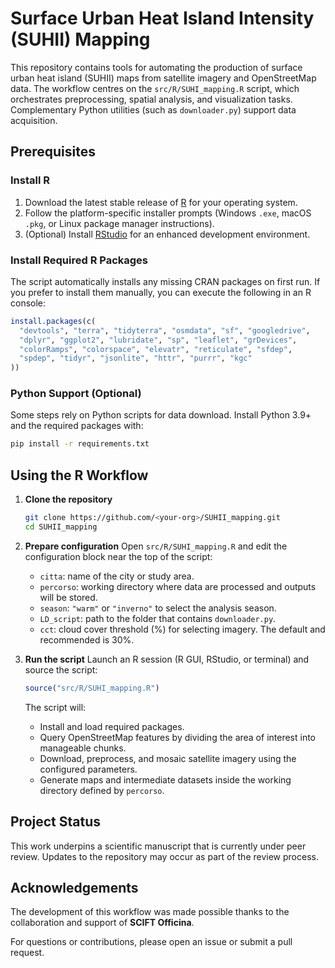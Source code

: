 # Surface Urban Heat Island Intensity (SUHII) Mapping

This repository contains tools for automating the production of surface urban heat island (SUHII) maps from satellite imagery and OpenStreetMap data. The workflow centres on the `src/R/SUHI_mapping.R` script, which orchestrates preprocessing, spatial analysis, and visualization tasks. Complementary Python utilities (such as `downloader.py`) support data acquisition.

## Prerequisites

### Install R
1. Download the latest stable release of [R](https://cran.r-project.org/) for your operating system.
2. Follow the platform-specific installer prompts (Windows `.exe`, macOS `.pkg`, or Linux package manager instructions).
3. (Optional) Install [RStudio](https://posit.co/download/rstudio-desktop/) for an enhanced development environment.

### Install Required R Packages
The script automatically installs any missing CRAN packages on first run. If you prefer to install them manually, you can execute the following in an R console:

```r
install.packages(c(
  "devtools", "terra", "tidyterra", "osmdata", "sf", "googledrive",
  "dplyr", "ggplot2", "lubridate", "sp", "leaflet", "grDevices",
  "colorRamps", "colorspace", "elevatr", "reticulate", "sfdep",
  "spdep", "tidyr", "jsonlite", "httr", "purrr", "kgc"
))
```

### Python Support (Optional)
Some steps rely on Python scripts for data download. Install Python 3.9+ and the required packages with:

```bash
pip install -r requirements.txt
```

## Using the R Workflow

1. **Clone the repository**
   ```bash
   git clone https://github.com/<your-org>/SUHII_mapping.git
   cd SUHII_mapping
   ```

2. **Prepare configuration**
   Open `src/R/SUHI_mapping.R` and edit the configuration block near the top of the script:
   - `citta`: name of the city or study area.
   - `percorso`: working directory where data are processed and outputs will be stored.
   - `season`: `"warm"` or `"inverno"` to select the analysis season.
   - `LD_script`: path to the folder that contains `downloader.py`.
   - `cct`: cloud cover threshold (%) for selecting imagery. The default and recommended is 30%.

3. **Run the script**
   Launch an R session (R GUI, RStudio, or terminal) and source the script:
   ```r
   source("src/R/SUHI_mapping.R")
   ```
   The script will:
   - Install and load required packages.
   - Query OpenStreetMap features by dividing the area of interest into manageable chunks.
   - Download, preprocess, and mosaic satellite imagery using the configured parameters.
   - Generate maps and intermediate datasets inside the working directory defined by `percorso`.

## Project Status
This work underpins a scientific manuscript that is currently under peer review. Updates to the repository may occur as part of the review process.

## Acknowledgements
The development of this workflow was made possible thanks to the collaboration and support of **SCIFT Officina**.

For questions or contributions, please open an issue or submit a pull request.
